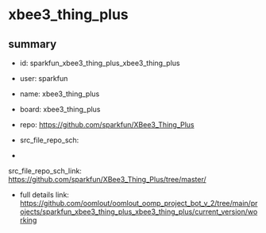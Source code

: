 # xbee3_thing_plus
 
## summary 
* id: sparkfun_xbee3_thing_plus_xbee3_thing_plus
* user: sparkfun
* name: xbee3_thing_plus
* board: xbee3_thing_plus
* repo: https://github.com/sparkfun/XBee3_Thing_Plus



* src_file_repo_sch: 
*
 src_file_repo_sch_link: https://github.com/sparkfun/XBee3_Thing_Plus/tree/master/
* full details link: https://github.com/oomlout/oomlout_oomp_project_bot_v_2/tree/main/projects/sparkfun_xbee3_thing_plus_xbee3_thing_plus/current_version/working  






